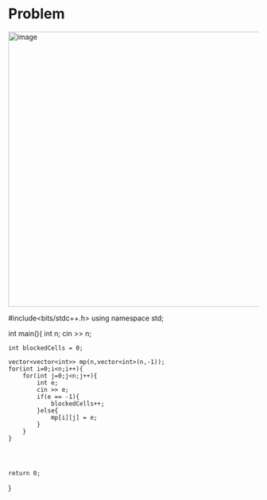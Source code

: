 # Problem
<img width="1028" height="554" alt="image" src="https://github.com/user-attachments/assets/99b0e31c-751d-486c-be47-f090bb1db2a3" />

#include<bits/stdc++.h>
using namespace std;

int main(){
    int n;
    cin >> n;
    
    int blockedCells = 0;
    
    vector<vector<int>> mp(n,vector<int>(n,-1));
    for(int i=0;i<n;i++){
        for(int j=0;j<n;j++){
            int e;
            cin >> e;
            if(e == -1){
                blockedCells++;
            }else{
                mp[i][j] = e;
            }
        }
    }
    
    
    
    
    return 0;
}
